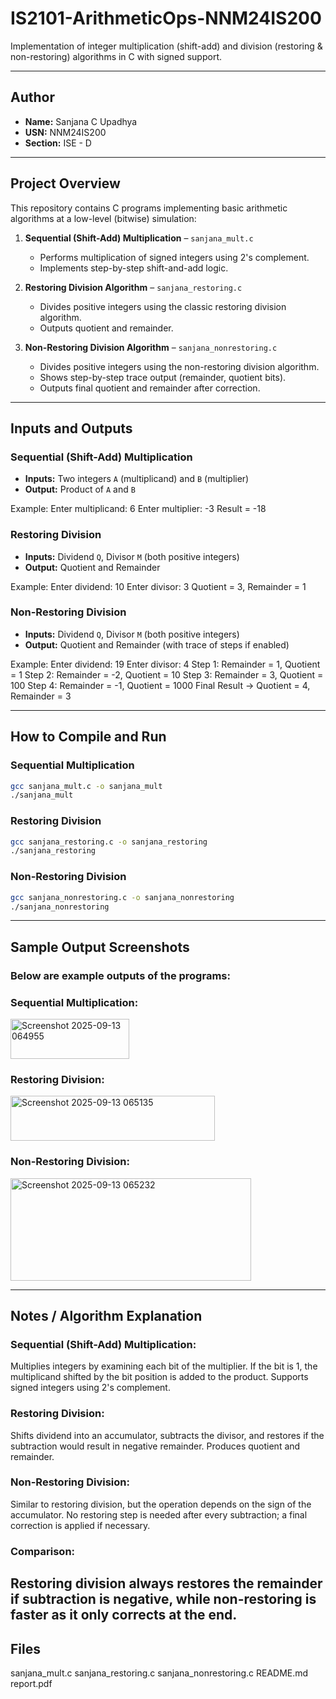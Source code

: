 # IS2101-ArithmeticOps-NNM24IS200

Implementation of integer multiplication (shift-add) and division (restoring & non-restoring) algorithms in C with signed support.

---

## Author
- **Name:** Sanjana C Upadhya  
- **USN:** NNM24IS200  
- **Section:** ISE - D  

---

## Project Overview
This repository contains C programs implementing basic arithmetic algorithms at a low-level (bitwise) simulation:

1. **Sequential (Shift-Add) Multiplication** – `sanjana_mult.c`  
   - Performs multiplication of signed integers using 2's complement.  
   - Implements step-by-step shift-and-add logic.  

2. **Restoring Division Algorithm** – `sanjana_restoring.c`  
   - Divides positive integers using the classic restoring division algorithm.  
   - Outputs quotient and remainder.  

3. **Non-Restoring Division Algorithm** – `sanjana_nonrestoring.c`  
   - Divides positive integers using the non-restoring division algorithm.  
   - Shows step-by-step trace output (remainder, quotient bits).  
   - Outputs final quotient and remainder after correction.  

---

## Inputs and Outputs

### Sequential (Shift-Add) Multiplication
- **Inputs:** Two integers `A` (multiplicand) and `B` (multiplier)  
- **Output:** Product of `A` and `B`  

Example:
Enter multiplicand: 6
Enter multiplier: -3
Result = -18

### Restoring Division
- **Inputs:** Dividend `Q`, Divisor `M` (both positive integers)  
- **Output:** Quotient and Remainder  

Example:
Enter dividend: 10
Enter divisor: 3
Quotient = 3, Remainder = 1

### Non-Restoring Division
- **Inputs:** Dividend `Q`, Divisor `M` (both positive integers)  
- **Output:** Quotient and Remainder (with trace of steps if enabled)  

Example:
Enter dividend: 19
Enter divisor: 4
Step 1: Remainder = 1, Quotient = 1
Step 2: Remainder = -2, Quotient = 10
Step 3: Remainder = 3, Quotient = 100
Step 4: Remainder = -1, Quotient = 1000
Final Result -> Quotient = 4, Remainder = 3

---

## How to Compile and Run

### Sequential Multiplication
```bash
gcc sanjana_mult.c -o sanjana_mult
./sanjana_mult
```
### Restoring Division
```bash
gcc sanjana_restoring.c -o sanjana_restoring
./sanjana_restoring
```
### Non-Restoring Division
```bash
gcc sanjana_nonrestoring.c -o sanjana_nonrestoring
./sanjana_nonrestoring
```
---

## Sample Output Screenshots

### Below are example outputs of the programs:

### Sequential Multiplication:
<img width="190" height="64" alt="Screenshot 2025-09-13 064955" src="https://github.com/user-attachments/assets/f7ae5c0c-61fc-4c97-91cd-ad50295d04b6" />

### Restoring Division:
<img width="327" height="72" alt="Screenshot 2025-09-13 065135" src="https://github.com/user-attachments/assets/16474cb1-c0c5-4d7b-8418-fd59cb17fecc" />

### Non-Restoring Division:
<img width="385" height="164" alt="Screenshot 2025-09-13 065232" src="https://github.com/user-attachments/assets/1206ce66-31ad-4333-8e63-5f97739f0602" />

---

## Notes / Algorithm Explanation

### Sequential (Shift-Add) Multiplication:
Multiplies integers by examining each bit of the multiplier. If the bit is 1, the multiplicand shifted by the bit position is added to the product. Supports signed integers using 2's complement.

### Restoring Division:
Shifts dividend into an accumulator, subtracts the divisor, and restores if the subtraction would result in negative remainder. Produces quotient and remainder.

### Non-Restoring Division:
Similar to restoring division, but the operation depends on the sign of the accumulator. No restoring step is needed after every subtraction; a final correction is applied if necessary.

### Comparison:
Restoring division always restores the remainder if subtraction is negative, while non-restoring is faster as it only corrects at the end.
---

## Files
sanjana_mult.c
sanjana_restoring.c
sanjana_nonrestoring.c
README.md
report.pdf
